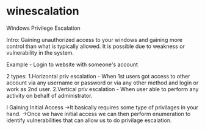 # winescalation
Windows Privilege Escalation

Intro:
Gaining unauthorized access to your windows and gaining more control than what is typically allowed. It is possible due to weakness or vulnerability in the system.

Example - Login to website with someone's account

2 types:
1.Horizontal priv escalation - When 1st users got access to other account via any username or password or via any other method and login or work as 2nd user.
2.Vertical priv escalation - When user able to perform any activity on behalf of administrator.

I Gaining Initial Access 
->It basically requires some type of privilages in your hand.
->Once we have initial access we can then perform enumeration to identify vulnerabilities that can allow us to do privilage escalation.

